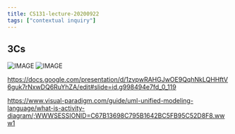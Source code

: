```yaml
---
title: CS131-lecture-20200922
tags: ["contextual inquiry"]
---
```


## 3Cs

![IMAGE](/notes/87970011980758514001687F2E9B2FDB.jpg)
![IMAGE](/notes/DA35ECCF6EA2BB0D346AAC3291753DA4.jpg)

https://docs.google.com/presentation/d/1zvpwRAHGJwOE9QqhNkLQHHftV6guk7rNxwDQ6RuYhZA/edit#slide=id.g998494e7fd_0_119

https://www.visual-paradigm.com/guide/uml-unified-modeling-language/what-is-activity-diagram/;WWWSESSIONID=C67B13698C795B1642BC5FB95C52D8F8.www1
